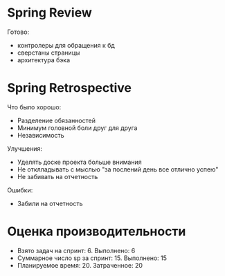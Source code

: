# Spring Review
Готово:
- контролеры для обращения к бд
- сверстаны страницы
- архитектура бэка

# Spring Retrospective
Что было хорошо:
- Разделение обязанностей
- Минимум головной боли друг для друга
- Независимость

Улучшения:
- Уделять доске проекта больше внимания
- Не отклладывать с мыслью "за послений день все отлично успею"
- Не забивать на отчетность

Ошибки:
- Забили на отчетность

# Оценка производительности
- Взято задач на спринт: 6. Выполнено: 6
- Суммарное число sp за спринт: 15. Выполнено: 15
- Планируемое время: 20. Затраченное: 20
